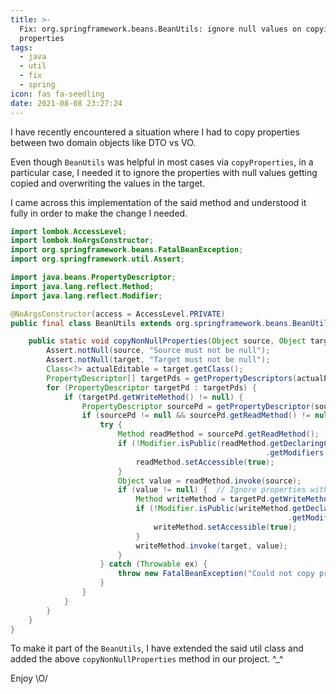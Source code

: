 ```yaml
---
title: >-
  Fix: org.springframework.beans.BeanUtils: ignore null values on copying
  properties
tags:
  - java
  - util
  - fix
  - spring
icon: fas fa-seedling
date: 2021-08-08 23:27:24
---
```



I have recently encountered a situation where I had to copy properties between two domain objects like DTO vs VO.

Even though `BeanUtils` was helpful in most cases via `copyProperties`, in a particular case, I needed it to ignore the properties with null values getting copied and overwriting the values in the target.

I came across this implementation of the said method and understood it fully in order to make the change I needed.

```java
import lombok.AccessLevel;
import lombok.NoArgsConstructor;
import org.springframework.beans.FatalBeanException;
import org.springframework.util.Assert;

import java.beans.PropertyDescriptor;
import java.lang.reflect.Method;
import java.lang.reflect.Modifier;

@NoArgsConstructor(access = AccessLevel.PRIVATE)
public final class BeanUtils extends org.springframework.beans.BeanUtils {

    public static void copyNonNullProperties(Object source, Object target) {
        Assert.notNull(source, "Source must not be null");
        Assert.notNull(target, "Target must not be null");
        Class<?> actualEditable = target.getClass();
        PropertyDescriptor[] targetPds = getPropertyDescriptors(actualEditable);
        for (PropertyDescriptor targetPd : targetPds) {
            if (targetPd.getWriteMethod() != null) {
                PropertyDescriptor sourcePd = getPropertyDescriptor(source.getClass(), targetPd.getName());
                if (sourcePd != null && sourcePd.getReadMethod() != null) {
                    try {
                        Method readMethod = sourcePd.getReadMethod();
                        if (!Modifier.isPublic(readMethod.getDeclaringClass()
                                                         .getModifiers())) {
                            readMethod.setAccessible(true);
                        }
                        Object value = readMethod.invoke(source);
                        if (value != null) {  // Ignore properties with null values.
                            Method writeMethod = targetPd.getWriteMethod();
                            if (!Modifier.isPublic(writeMethod.getDeclaringClass()
                                                              .getModifiers())) {
                                writeMethod.setAccessible(true);
                            }
                            writeMethod.invoke(target, value);
                        }
                    } catch (Throwable ex) {
                        throw new FatalBeanException("Could not copy properties from source to target", ex);
                    }
                }
            }
        }
    }
}
```

To make it part of the `BeanUtils`, I have extended the said util class and added the above `copyNonNullProperties` method in our project. ^_^

Enjoy \O/